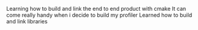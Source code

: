 Learning how to build and link the end to end product with cmake
    It can come really handy when i decide to build my profiler
    Learned how to build and link libraries 